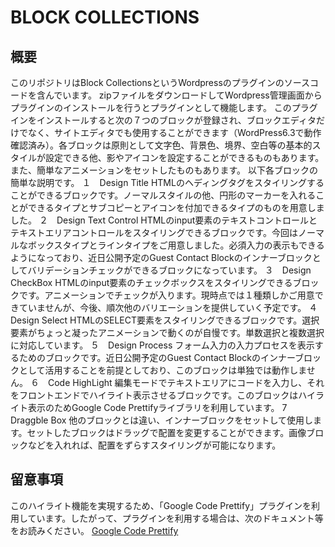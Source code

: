 # BLOCK COLLECTIONS

## 概要
このリポジトリはBlock CollectionsというWordpressのプラグインのソースコードを含んでいます。
zipファイルをダウンロードしてWordpress管理画面からプラグインのインストールを行うとプラグインとして機能します。
このプラグインをインストールすると次の７つのブロックが登録され、ブロックエディタだけでなく、サイトエディタでも使用することができます（WordPress6.3で動作確認済み）。各ブロックは原則として文字色、背景色、境界、空白等の基本的スタイルが設定できる他、影やアイコンを設定することができるものもあります。また、簡単なアニメーションをセットしたものもあります。
以下各ブロックの簡単な説明です。
１　Design Title
HTMLのヘディングタグをスタイリングすることができるブロックです。ノーマルスタイルの他、円形のマーカーを入れることができるタイプとサブコピーとアイコンを付加できるタイプのものを用意しました。
２　Design Text Control
HTMLのinput要素のテキストコントロールとテキストエリアコントロールをスタイリングできるブロックです。今回はノーマルなボックスタイプとラインタイプをご用意しました。必須入力の表示もできるようになっており、近日公開予定のGuest Contact Blockのインナーブロックとしてバリデーションチェックができるブロックになっています。
３　Design CheckBox
HTMLのinput要素のチェックボックスをスタイリングできるブロックです。アニメーションでチェックが入ります。現時点では１種類しかご用意できていませんが、今後、順次他のバリエーションを提供していく予定です。
４　Design Select
HTMLのSELECT要素をスタイリングできるブロックです。選択要素がちょっと凝ったアニメーションで動くのが自慢です。単数選択と複数選択に対応しています。
５　Design Process
フォーム入力の入力プロセスを表示するためのブロックです。近日公開予定のGuest Contact Blockのインナーブロックとして活用することを前提としており、このブロックは単独では動作しません。
６　Code HighLight
編集モードでテキストエリアにコードを入力し、それをフロントエンドでハイライト表示させるブロックです。このブロックはハイライト表示のためGoogle Code Prettifyライブラリを利用しています。
7　Draggble Box
他のブロックとは違い、インナーブロックをセットして使用します。セットしたブロックはドラッグで配置を変更することができます。画像ブロックなどを入れれば、配置をずらすスタイリングが可能になります。

## 留意事項
このハイライト機能を実現するため、「Google Code Prettify」プラグインを利用しています。したがって、プラグインを利用する場合は、次のドキュメント等をお読みください。
	[Google Code Prettify](https://github.com/googlearchive/code-prettify)

